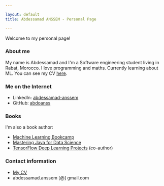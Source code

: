 ```yaml
---

layout: default
title: Abdessamad ANSSEM - Personal Page

---
```


Welcome to my personal page!

### About me

My name is Abdessamad and I'm a Software engineering student living in Rabat, Morocco. I love programming and maths. Currently learning about ML. You can see my CV [here](/cv).

### Me on the Internet

- LinkedIn: [abdessamad-anssem](https://de.linkedin.com/in/abdoanss)
- GitHub: [abdoanss](https://github.com/abdoanss)

### Books

I'm also a book author:

- [Machine Learning Bookcamp](http://bit.ly/mlbookcamp)
- [Mastering Java for Data Science](https://www.amazon.com/Mastering-Java-Data-Science-production-ready-ebook/dp/B01JLBMHMM)
- [TensorFlow Deep Learning Projects](https://www.amazon.com/TensorFlow-Deep-Learning-Projects-reinforcement/dp/1788398068) (co-author)


### Contact information

- [My CV](/cv)
- abdessamad.anssem [@] gmail.com
